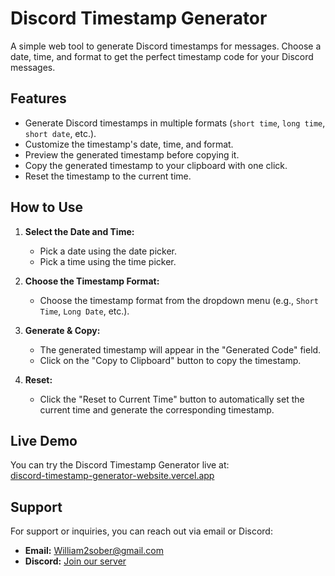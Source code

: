 # Discord Timestamp Generator

A simple web tool to generate Discord timestamps for messages. Choose a date, time, and format to get the perfect timestamp code for your Discord messages.

## Features

- Generate Discord timestamps in multiple formats (`short time`, `long time`, `short date`, etc.).
- Customize the timestamp's date, time, and format.
- Preview the generated timestamp before copying it.
- Copy the generated timestamp to your clipboard with one click.
- Reset the timestamp to the current time.

## How to Use

1. **Select the Date and Time:**
   - Pick a date using the date picker.
   - Pick a time using the time picker.

2. **Choose the Timestamp Format:**
   - Choose the timestamp format from the dropdown menu (e.g., `Short Time`, `Long Date`, etc.).

3. **Generate & Copy:**
   - The generated timestamp will appear in the "Generated Code" field.
   - Click on the "Copy to Clipboard" button to copy the timestamp.

4. **Reset:**
   - Click the "Reset to Current Time" button to automatically set the current time and generate the corresponding timestamp.

## Live Demo

You can try the Discord Timestamp Generator live at:  
[discord-timestamp-generator-website.vercel.app](https://discord-timestamp-generator-website.vercel.app)

## Support

For support or inquiries, you can reach out via email or Discord:

- **Email:** [William2sober@gmail.com](mailto:William2sober@gmail.com)
- **Discord:** [Join our server](https://discord.gg/8K2neBXVfg)
